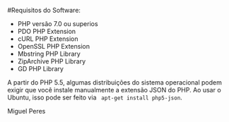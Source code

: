 
#Requisitos do Software:

* PHP versão 7.0 ou superios
* PDO PHP Extension
* cURL PHP Extension
* OpenSSL PHP Extension
* Mbstring PHP Library
* ZipArchive PHP Library
* GD PHP Library

A partir do PHP 5.5, algumas distribuições do sistema operacional podem exigir que você instale manualmente a extensão JSON do PHP.
Ao usar o Ubuntu, isso pode ser feito via `` apt-get install php5-json``.


Miguel Peres
